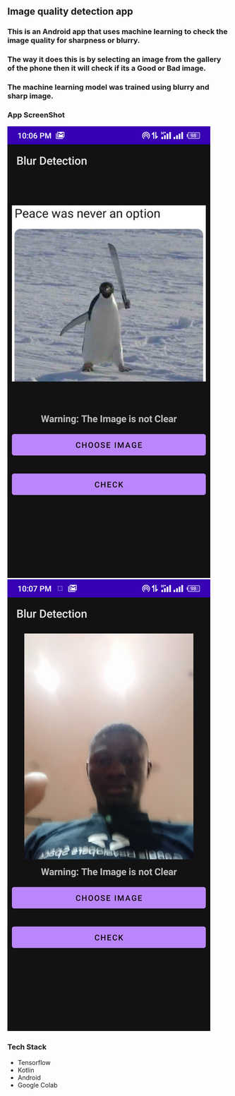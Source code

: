 ## Image quality detection app

### This is an Android app that uses machine learning to check the image quality for sharpness or blurry.

### The way it does this is by selecting an image from the gallery of the phone then it will check if its a Good or Bad image.

### The machine learning model was trained using blurry and sharp image.

### App ScreenShot
![bad1](https://github.com/OlaOlaoni/Blur-Detection/blob/main/assets/bad1.png)
![bad2](https://github.com/OlaOlaoni/Blur-Detection/blob/main/assets/bad2.png)
![]()
![]()

### Tech Stack

* Tensorflow
* Kotlin
* Android
* Google Colab
